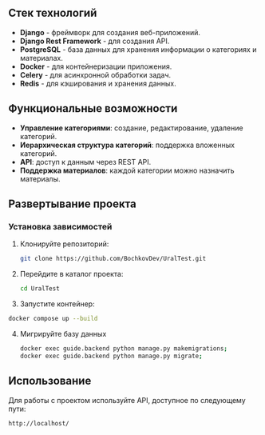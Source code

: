 ## Стек технологий

- **Django** - фреймворк для создания веб-приложений.
- **Django Rest Framework** - для создания API.
- **PostgreSQL** - база данных для хранения информации о категориях и материалах.
- **Docker** - для контейнеризации приложения.
- **Celery** - для асинхронной обработки задач.
- **Redis** - для кэширования и хранения данных.
  
## Функциональные возможности

- **Управление категориями**: создание, редактирование, удаление категорий.
- **Иерархическая структура категорий**: поддержка вложенных категорий.
- **API**: доступ к данным через REST API.
- **Поддержка материалов**: каждой категории можно назначить материалы.

## Развертывание проекта

### Установка зависимостей

1. Клонируйте репозиторий:
   ```bash
   git clone https://github.com/BochkovDev/UralTest.git
   ```
2. Перейдите в каталог проекта:
   ```bash
   cd UralTest
   ```
3. Запустите контейнер:
  ```bash
  docker compose up --build
  ```
4. Мигрируйте базу данных
   ```bash
   docker exec guide.backend python manage.py makemigrations;
   docker exec guide.backend python manage.py migrate;
   ```

## Использование

Для работы с проектом используйте API, доступное по следующему пути:
```bash
http://localhost/
```
